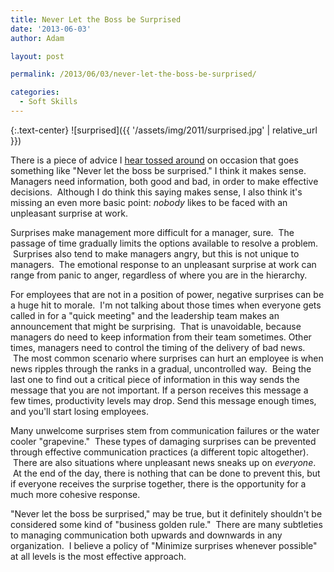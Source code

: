 ```yaml
---
title: Never Let the Boss be Surprised
date: '2013-06-03'
author: Adam

layout: post

permalink: /2013/06/03/never-let-the-boss-be-surprised/

categories:
  - Soft Skills
---
```

{:.text-center}
![surprised]({{ '/assets/img/2011/surprised.jpg' | relative_url }})

There is a piece of advice I [hear tossed
around](http://blog.ivyexec.com/2013/never-let-your-boss-be-surprised-by-bad-news-part-i/)
on occasion that goes something like "Never let the boss be surprised." I think
it makes sense. Managers need information, both good and bad, in order to make
effective decisions.  Although I do think this saying makes sense, I also think
it's missing an even more basic point: _nobody_ likes to be faced with an
unpleasant surprise at work.

Surprises make management more difficult for a manager, sure.  The passage of
time gradually limits the options available to resolve a problem.  Surprises
also tend to make managers angry, but this is not unique to managers.  The
emotional response to an unpleasant surprise at work can range from panic to
anger, regardless of where you are in the hierarchy.

For employees that are not in a position of power, negative surprises can be a
huge hit to morale.  I'm not talking about those times when everyone gets called
in for a "quick meeting" and the leadership team makes an announcement that
might be surprising.  That is unavoidable, because managers do need to keep
information from their team sometimes. Other times, managers need to control the
timing of the delivery of bad news.  The most common scenario where surprises
can hurt an employee is when news ripples through the ranks in a gradual,
uncontrolled way.  Being the last one to find out a critical piece of
information in this way sends the message that you are not important. If a
person receives this message a few times, productivity levels may drop. Send
this message enough times, and you'll start losing employees.

Many unwelcome surprises stem from communication failures or the water cooler
"grapevine."  These types of damaging surprises can be prevented through
effective communication practices (a different topic altogether).  There are
also situations where unpleasant news sneaks up on _everyone_.  At the end of
the day, there is nothing that can be done to prevent this, but if everyone
receives the surprise together, there is the opportunity for a much more
cohesive response.

"Never let the boss be surprised," may be true, but it definitely shouldn't be
considered some kind of "business golden rule."  There are many subtleties to
managing communication both upwards and downwards in any organization.  I
believe a policy of "Minimize surprises whenever possible" at all levels is the
most effective approach.